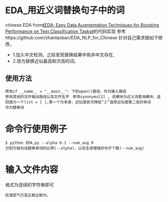 # EDA_用近义词替换句子中的词
 chinese EDA from<a href="https://arxiv.org/abs/1901.11196" target="_blank">《EDA: Easy Data Augmentation Techniques for Boosting Performance on Text Classification Tasks》</a>的代码实现
 参考https://github.com/zhanlaoban/EDA_NLP_for_Chinese
 针对自己需求做如下修改，
 + 1.加入中文检测，之前发现替换结果中有非中文存在,
 + 2.改为替换近似最高和次高的词。
## 使用方法
```
修改if __name__ = "__main__": 下的open()路径，作为输入路径
修改其他的文件输出路径以及文件名字　修改synonyms[2] , 该模块为近义词查询模块，返回值为一个list = [ ],第一个为本身，近似度依次降低“２”选择近似度第二高的单词
作为替换词
```
# **命令行使用例子**
```
$ python EDA,py --alpha 0.1 --num_aug 9
分别为每句话替换单词的比例(--alpha)，以及生成增强的句子个数(--num_aug)
```
# 输入文件内容
格式为连续的字符串即可
```
挖潜恶气万恶企鹅企鹅为。
```
